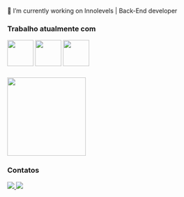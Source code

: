 🔭 I’m currently working on Innolevels | Back-End developer

### Trabalho atualmente com

<div>
  <img src="https://cdn.jsdelivr.net/gh/devicons/devicon/icons/csharp/csharp-original.svg" width="60"/>
  <img src="https://cdn.jsdelivr.net/gh/devicons/devicon/icons/javascript/javascript-original.svg" width="60"/>
  <img src="https://cdn.jsdelivr.net/gh/devicons/devicon/icons/microsoftsqlserver/microsoftsqlserver-plain-wordmark.svg" width="60"/>
</div>

###

<div>
  <a href="https://github.com/MatheusCasanova">
  <img height="180em" src="https://github-readme-stats.vercel.app/api/top-langs/?username=MatheusCasanova&layout=compact&langs_count=4&theme=dark"/>
  </a>
 </div>

### Contatos

<div>
  <a href="mailto:matheus.casanovacampos@gmail.com">
    <img src="https://img.shields.io/badge/Gmail-D14836?style=for-the-badge&logo=gmail&logoColor=white"/>
  </a>
  <a href="https://www.linkedin.com/in/matheus-casanova">
    <img src="https://img.shields.io/badge/LinkedIn-0077B5?style=for-the-badge&logo=linkedin&logoColor=white"/>
</div> 
